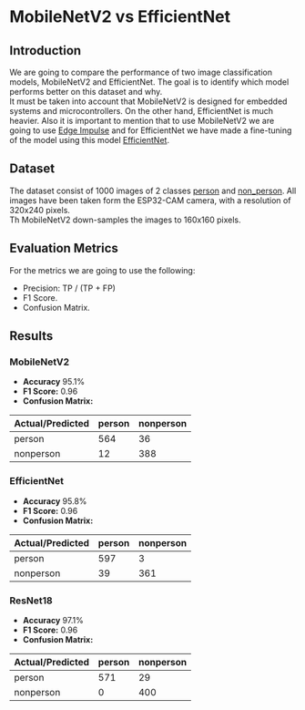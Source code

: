 # MobileNetV2 vs EfficientNet

## Introduction
We are going to compare the performance of two image classification models, MobileNetV2 and EfficientNet.
The goal is to identify which model performs better on this dataset and why.  
It must be taken into account that MobileNetV2 is designed for embedded systems and microcontrollers.
On the other hand, EfficientNet is much heavier. Also it is important to mention that
to use MobileNetV2 we are going to use [Edge Impulse](https://www.edgeimpulse.com/) and for EfficientNet
we have made a fine-tuning of the model using this model [EfficientNet](https://pytorch.org/hub/nvidia_deeplearningexamples_efficientnet/).

## Dataset
The dataset consist of 1000 images of 2 classes [person](../input/test/esp-camera/person) and [non_person](../input/test/esp-camera/non_person).
All images have been taken form the ESP32-CAM camera, with a resolution of 320x240 pixels.  
Th MobileNetV2 down-samples the images to 160x160 pixels. 


## Evaluation Metrics
For the metrics we are going to use the following:
- Precision: TP / (TP + FP)
- F1 Score.
- Confusion Matrix.


## Results

### MobileNetV2
- **Accuracy**  95.1%
- **F1 Score:** 0.96
- **Confusion Matrix:**

| Actual/Predicted | person | nonperson |
|-------------------|--------|-----------|
| person            | 564    | 36        |
| nonperson         | 12     | 388       |


### EfficientNet
- **Accuracy** 95.8%
- **F1 Score:** 0.96
- **Confusion Matrix:**

| Actual/Predicted | person | nonperson |
|-------------------|--------|-----------|
| person            | 597    | 3         |
| nonperson         | 39     | 361       |

### ResNet18
- **Accuracy** 97.1%
- **F1 Score:** 0.96
- **Confusion Matrix:**

| Actual/Predicted | person | nonperson |
|-------------------|--------|-----------|
| person            | 571    | 29        |
| nonperson         | 0      | 400       |




